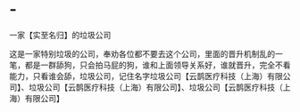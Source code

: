 # -
一家【实至名归】的垃圾公司

这是一家特别垃圾的公司，奉劝各位都不要去这个公司，里面的晋升机制乱的一笔，都是一群舔狗，只会拍马屁的狗，谁和上面领导关系好，谁就晋升，完全不看能力，只看谁会舔，垃圾公司，记住名字垃圾公司【云鹊医疗科技（上海）有限公司】、垃圾公司【云鹊医疗科技（上海）有限公司】、垃圾公司【云鹊医疗科技（上海）有限公司】
